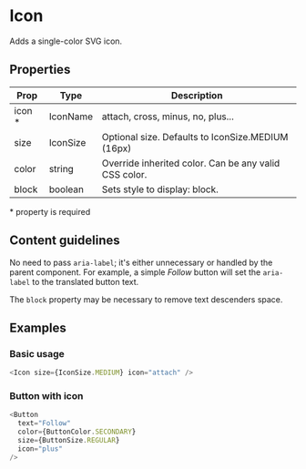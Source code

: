 # Icon

Adds a single-color SVG icon.

## Properties

| Prop | Type | Description |
| ---- | ---- | ----------- |
| icon * | IconName | attach, cross, minus, no, plus...  |
| size | IconSize| Optional size. Defaults to IconSize.MEDIUM (16px) |
| color | string | Override inherited color. Can be any valid CSS color. |
| block | boolean | Sets style to display: block. |

\* property is required

## Content guidelines

No need to pass `aria-label`; it's either unnecessary or handled by the parent component. For example, a simple *Follow* button will set the `aria-label` to the translated button text.

The `block` property may be necessary to remove text descenders space.

## Examples

### Basic usage

```js
<Icon size={IconSize.MEDIUM} icon="attach" />
```

### Button with icon

```js
<Button
  text="Follow"
  color={ButtonColor.SECONDARY}
  size={ButtonSize.REGULAR}
  icon="plus"
/>
```
